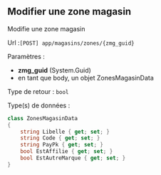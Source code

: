 ## <span id='editzonemagasin'>Modifier une zone magasin</span>

Modifie une zone magasin

Url :`[POST] app/magasins/zones/{zmg_guid}`

Paramètres : 

- **zmg_guid** (System.Guid)
- en tant que body, un objet ZonesMagasinData

Type de retour : `bool`

Type(s) de données :

```csharp
class ZonesMagasinData
{
	string Libelle { get; set; }
	string Code { get; set; }
	string PayPk { get; set; }
	bool EstAffilie { get; set; }
	bool EstAutreMarque { get; set; }
}

```

